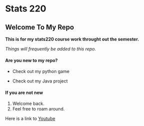 # Stats 220

## Welcome To My Repo

**This is for my stats220 course work throught out the semester.**

*Things will frequently be added to this repo.*

#### Are you new to my repo?
- Check out my python game
* Check out my Java project

#### If you are not new
1. Welcome back. 
2. Feel free to roam around.

Here is a link to [Youtube]([www.youtube.com](https://www.youtube.com/)https://www.youtube.com/)
